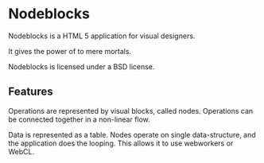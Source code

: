 Nodeblocks
==========
Nodeblocks is a HTML 5 application for visual designers.

It gives the power of <canvas> to mere mortals.

Nodeblocks is licensed under a BSD license.

Features
--------
Operations are represented by visual blocks, called nodes. Operations can be 
connected together in a non-linear flow.

Data is represented as a table. Nodes operate on single data-structure, and 
the application does the looping. This allows it to use webworkers or WebCL.

